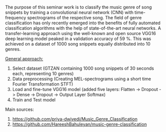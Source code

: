 The purpose of this seminar work is to classify the music genre of song snippets by training a convolutional neural network (CNN) with time-frequency spectrograms of the respective song. The field of genre classification has only recently emerged into the benefits of fully automated classification algorithms with the help of state-of-the-art neural networks. A transfer-learning approach using the well-known and open source VGG16 deep learning model peaked in a validation accuracy of 59 %. This was achieved on a dataset of 1000 song snippets equally distributed into 10 genres. 

<ins>General approach:</ins>
1. Select dataset (GTZAN containing 1000 song snippets of 30 seconds each, representing 10 genres)
2. Data preprocessing (Creating MEL-spectrograms using a short time Fourier Transformation STFT)
3. Load and fine-tune VGG16 model (added five layers: Flatten -> Dropout -> Dense -> Dropout -> Output Layer Softmax)
4. Train and Test model

Main sources:
1. https://github.com/priya-dwivedi/Music_Genre_Classification
2. https://github.com/HareeshBahuleyan/music-genre-classification
